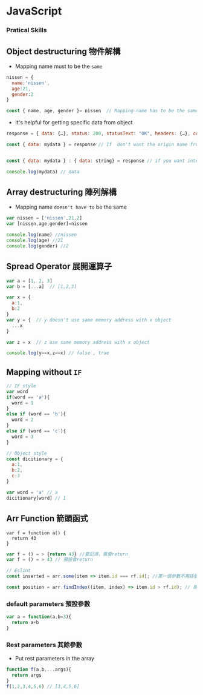 # JavaScript

### Pratical Skills

## Object destructuring 物件解構

- Mapping name must to be the `same`

```Javascript
nissen = {
  name:'nissen',
  age:21,
  gender:2
}

const { name, age, gender }= nissen  // Mapping name has to be the same
```

- It's helpful for getting specific data from object

```Javascript
response = { data: {…}, status: 200, statusText: "OK", headers: {…}, config: {…}, … }

const { data: mydata } = response // If  don't want the origin name from object ,renameing is avaliale.


const { data: mydata } : { data: string} = response // if you want interdace, that's fine

console.log(mydata) // data
```

## Array destructuring 陣列解構

- Mapping name `doesn't have to` be the same

```Javascript
var nissen = ['nissen',21,2]
var [nissen,age,gender]=nissen
```

```Javascript
console.log(name) //nissen
console.log(age) //21
console.log(gender) //2
```

## Spread Operator 展開運算子


```JavaScript
var a = [1, 2, 3]
var b = [...a]  // [1,2,3]
```

```JavaScript
var x = {
  a:1,
  b:2
}
var y = {  // y doesn't use same memory address with x object 
  ...x
}

var z = x  // z use same memory address with x object 

console.log(y==x,z==x) // false , true
```

## Mapping without `IF`

``` JavaScript
// IF style
var word 
if(word == 'a'){
  word = 1
}
else if (word == 'b'){
  word = 2
}
else if (word == 'c'){
  word = 3
}
```


``` JavaScript
// Object style
const dicitionary = {
  a:1,
  b:2,
  c:3
}

var word = 'a' // a
dicitionary[word] // 1
```

## Arr Function 箭頭函式

```JS
var f = function a() {
  return 43
}
```
```js
var f = () = > {return 43} //要記得，需要return
var f = () = > 43 // 預設會return
```

```js
// Eslint
const inserted = arr.some(item => item.id === rf.id); //第一個參數不用括號，不用return 

const position = arr.findIndex((item, index) => item.id > rf.id); // 兩個參數才要括號，不用return 
```

### default parameters 預設參數

```js
var a = function(a,b=3){
  return a+b
}
```

### Rest parameters 其餘參數

- Put rest parameters in the array

```js
function f(a,b,...args){
  return args
}
f(1,2,3,4,5,6) // [3,4,5,6]
```